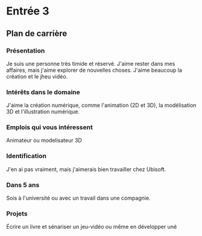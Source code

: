 # Entrée 3
## Plan de carrière

### Présentation
Je suis une personne très timide et réservé. J'aime rester dans mes affaires, mais j'aime explorer de nouvelles choses. J'aime beaucoup la création et le jheu vidéo.

### Intérêts dans le domaine
J'aime la création numérique, comme l'animation (2D et 3D), la modélisation 3D et l'illustration numérique. 

### Emplois qui vous intéressent
Animateur ou modelisateur 3D

### Identification
J'en ai pas vraiment, mais j'aimerais bien travailler chez Ubisoft.

### Dans 5 ans
Sois à l'université ou avec un travail dans une compagnie.

### Projets
Écrire un livre et sénariser un jeu-vidéo ou même en développer uné
